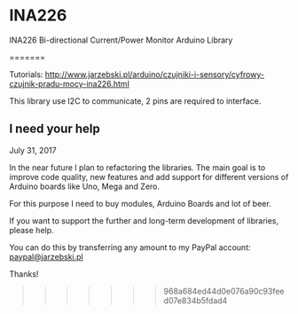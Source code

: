 INA226
==============

INA226 Bi-directional Current/Power Monitor Arduino Library

=======

Tutorials: http://www.jarzebski.pl/arduino/czujniki-i-sensory/cyfrowy-czujnik-pradu-mocy-ina226.html

This library use I2C to communicate, 2 pins are required to interface.

I need your help
----------------

July 31, 2017

In the near future I plan to refactoring the libraries. The main goal is to improve code quality, new features and add support for different versions of Arduino boards like Uno, Mega and Zero.

For this purpose I need to buy modules, Arduino Boards and lot of beer. 

If you want to support the further and long-term development of libraries, please help.

You can do this by transferring any amount to my PayPal account: paypal@jarzebski.pl

Thanks!
>>>>>>> 968a684ed44d0e076a90c93feed07e834b5fdad4
